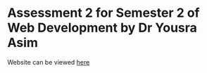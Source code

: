 # Assessment 2 for Semester 2 of Web Development by Dr Yousra Asim

Website can be viewed [here](https://armangido.github.io/Assessment-2/)

